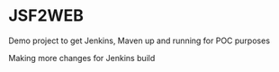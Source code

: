 # JSF2WEB

Demo project to get Jenkins, Maven up and running for POC purposes

Making more changes for Jenkins build
